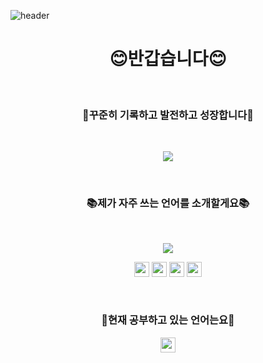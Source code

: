 ![header](https://capsule-render.vercel.app/api?type=waving&height=200&text=👋%20Hi!+I%27m+Hyejin&fontColor=fff&fontSize=50&color=000)
<h1 align="center">😊반갑습니다😊</h1>
<br>
<h3 align="center">📝꾸준히 기록하고 발전하고 성장합니다📝</h3>
<br>
<p align="center">
    <img src="https://github-readme-stats.vercel.app/api?username=uhj1993&show_icons=true&theme=radical" />
</p>
<br />
<h3 align="center">📚제가 자주 쓰는 언어를 소개할게요📚</h3>
<br />
<p align="center">
    <img src="https://github-readme-stats.vercel.app/api/top-langs/?username=uhj1993&hide=Hack&layout=compact" />
</p>
<p align="center">
  <img src="https://img.shields.io/badge/HTML5-323330?style=flat-square&logo=HTML5&logoColor=E34F26" height="24" />
  <img src="https://img.shields.io/badge/CSS3-323330?style=flat-square&logo=CSS3&logoColor=1572B6" height="24" />
  <img src="https://img.shields.io/badge/Javascript-323330?style=flat-square&logo=JavaScript&logoColor=f0db4f" height="24" />
  <img src="https://img.shields.io/badge/PHP-323330?style=flat-square&logo=PHP&logoColor=777BB4" height="24" />
</p>
<br />
<h3 align="center">📝현재 공부하고 있는 언어는요📝</h3>
<p align="center">
  <img src="https://img.shields.io/badge/REACT-323330?style=flat-square&logo=REACT&logoColor=#61DAFB" height="24" />
</p>
<br />


<!--
**uhj1993/uhj1993** is a ✨ _special_ ✨ repository because its `README.md` (this file) appears on your GitHub profile.

Here are some ideas to get you started:

- 🔭 I’m currently working on ...
- 🌱 I’m currently learning ...
- 👯 I’m looking to collaborate on ...
- 🤔 I’m looking for help with ...
- 💬 Ask me about ...
- 📫 How to reach me: ...
- 😄 Pronouns: ...
- ⚡ Fun fact: ...
-->
